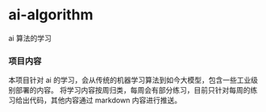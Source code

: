 # ai-algorithm
ai 算法的学习
### 项目内容
本项目针对 ai 的学习，会从传统的机器学习算法到如今大模型，包含一些工业级别部署的内容。
将学习内容按周归类，每周会有部分练习，目前只针对每周的练习给出代码，其他内容通过 markdown 内容进行推送。
